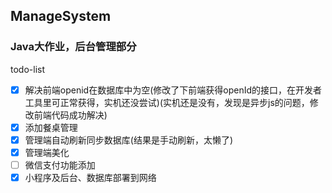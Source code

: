## ManageSystem
### Java大作业，后台管理部分
 todo-list
- [x] 解决前端openid在数据库中为空(修改了下前端获得openId的接口，在开发者工具里可正常获得，实机还没尝试)(实机还是没有，发现是异步js的问题，修改前端代码成功解决)
- [x] 添加餐桌管理
- [x] 管理端自动刷新同步数据库(结果是手动刷新，太懒了)
- [x] 管理端美化
- [ ] 微信支付功能添加
- [x] 小程序及后台、数据库部署到网络
